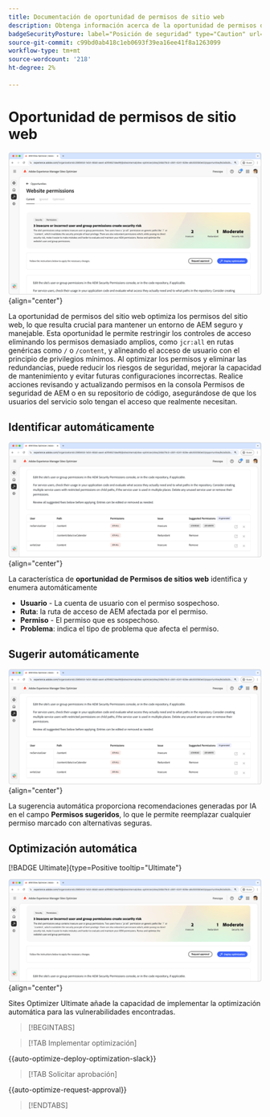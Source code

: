 ```yaml
---
title: Documentación de oportunidad de permisos de sitio web
description: Obtenga información acerca de la oportunidad de permisos del sitio web y cómo utilizarla para aumentar la seguridad de en el sitio web.
badgeSecurityPosture: label="Posición de seguridad" type="Caution" url="../../opportunity-types/security-posture.md" tooltip="Posición de seguridad"
source-git-commit: c99bd0ab418c1eb0693f39ea16ee41f8a1263099
workflow-type: tm+mt
source-wordcount: '218'
ht-degree: 2%

---
```



# Oportunidad de permisos de sitio web

![Oportunidad de permisos de sitio web](./assets/website-permissions/hero.png){align="center"}

La oportunidad de permisos del sitio web optimiza los permisos del sitio web, lo que resulta crucial para mantener un entorno de AEM seguro y manejable. Esta oportunidad le permite restringir los controles de acceso eliminando los permisos demasiado amplios, como `jcr:all` en rutas genéricas como `/` o `/content`, y alineando el acceso de usuario con el principio de privilegios mínimos. Al optimizar los permisos y eliminar las redundancias, puede reducir los riesgos de seguridad, mejorar la capacidad de mantenimiento y evitar futuras configuraciones incorrectas. Realice acciones revisando y actualizando permisos en la consola Permisos de seguridad de AEM o en su repositorio de código, asegurándose de que los usuarios del servicio solo tengan el acceso que realmente necesitan.

## Identificar automáticamente

![Identificar automáticamente los permisos del sitio web](./assets/website-permissions/auto-identify.png){align="center"}

La característica de **oportunidad de Permisos de sitios web** identifica y enumera automáticamente

* **Usuario** - La cuenta de usuario con el permiso sospechoso.
* **Ruta**: la ruta de acceso de AEM afectada por el permiso.
* **Permiso** - El permiso que es sospechoso.
* **Problema**: indica el tipo de problema que afecta el permiso.

## Sugerir automáticamente

![Sugerir automáticamente vulnerabilidades de sitios web](./assets/website-permissions/auto-suggest.png){align="center"}

La sugerencia automática proporciona recomendaciones generadas por IA en el campo **Permisos sugeridos**, lo que le permite reemplazar cualquier permiso marcado con alternativas seguras.

## Optimización automática

[!BADGE Ultimate]{type=Positive tooltip="Ultimate"}

![Optimizar automáticamente los permisos del sitio web](./assets/website-permissions/auto-optimize.png){align="center"}

Sites Optimizer Ultimate añade la capacidad de implementar la optimización automática para las vulnerabilidades encontradas.

>[!BEGINTABS]

>[!TAB Implementar optimización]

{{auto-optimize-deploy-optimization-slack}}

>[!TAB Solicitar aprobación]

{{auto-optimize-request-approval}}

>[!ENDTABS]

